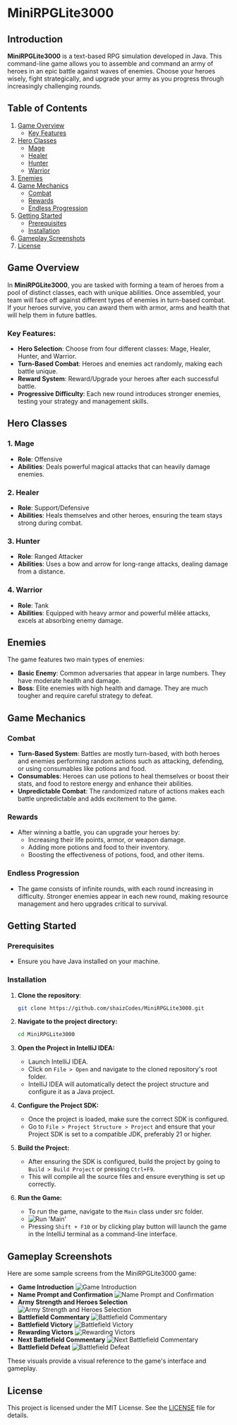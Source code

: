 # MiniRPGLite3000

## Introduction

**MiniRPGLite3000** is a text-based RPG simulation developed in Java. This command-line game allows you to assemble and command an army of heroes in an epic battle against waves of enemies. Choose your heroes wisely, fight strategically, and upgrade your army as you progress through increasingly challenging rounds.

## Table of Contents

1. [Game Overview](#game-overview)
   - [Key Features](#key-features)
2. [Hero Classes](#hero-classes)
   - [Mage](#1-mage)
   - [Healer](#2-healer)
   - [Hunter](#3-hunter)
   - [Warrior](#4-warrior)
3. [Enemies](#enemies)
4. [Game Mechanics](#game-mechanics)
   - [Combat](#combat)
   - [Rewards](#rewards)
   - [Endless Progression](#endless-progression)
5. [Getting Started](#getting-started)
   - [Prerequisites](#prerequisites)
   - [Installation](#installation)
6. [Gameplay Screenshots](#gameplay-screenshots)
7. [License](#license)

## Game Overview

In **MiniRPGLite3000**, you are tasked with forming a team of heroes from a pool of distinct classes, each with unique abilities. Once assembled, your team will face off against different types of enemies in turn-based combat. If your heroes survive, you can award them with armor, arms and health that will help them in future battles.

### Key Features:
- **Hero Selection**: Choose from four different classes: Mage, Healer, Hunter, and Warrior.
- **Turn-Based Combat**: Heroes and enemies act randomly, making each battle unique.
- **Reward System**: Reward/Upgrade your heroes after each successful battle.
- **Progressive Difficulty**: Each new round introduces stronger enemies, testing your strategy and management skills.

## Hero Classes

### 1. Mage
- **Role**: Offensive
- **Abilities**: Deals powerful magical attacks that can heavily damage enemies.

### 2. Healer
- **Role**: Support/Defensive
- **Abilities**: Heals themselves and other heroes, ensuring the team stays strong during combat.

### 3. Hunter
- **Role**: Ranged Attacker
- **Abilities**: Uses a bow and arrow for long-range attacks, dealing damage from a distance.

### 4. Warrior
- **Role**: Tank
- **Abilities**: Equipped with heavy armor and powerful mêlée attacks, excels at absorbing enemy damage.

## Enemies

The game features two main types of enemies:

- **Basic Enemy**: Common adversaries that appear in large numbers. They have moderate health and damage.
- **Boss**: Elite enemies with high health and damage. They are much tougher and require careful strategy to defeat.

## Game Mechanics

### Combat
- **Turn-Based System**: Battles are mostly turn-based, with both heroes and enemies performing random actions such as attacking, defending, or using consumables like potions and food.
- **Consumables**: Heroes can use potions to heal themselves or boost their stats, and food to restore energy and enhance their abilities.
- **Unpredictable Combat**: The randomized nature of actions makes each battle unpredictable and adds excitement to the game.

### Rewards
- After winning a battle, you can upgrade your heroes by:
    - Increasing their life points, armor, or weapon damage.
    - Adding more potions and food to their inventory.
    - Boosting the effectiveness of potions, food, and other items.

### Endless Progression
- The game consists of infinite rounds, with each round increasing in difficulty. Stronger enemies appear in each new round, making resource management and hero upgrades critical to survival.

## Getting Started

### Prerequisites

- Ensure you have Java installed on your machine.

### Installation

1. **Clone the repository**:
   ```bash
   git clone https://github.com/shaizCodes/MiniRPGLite3000.git
   ```

2. **Navigate to the project directory:**
   ```bash
   cd MiniRPGLite3000
   ```

3. **Open the Project in IntelliJ IDEA:**
   - Launch IntelliJ IDEA.
   - Click on `File > Open` and navigate to the cloned repository's root folder.
   - IntelliJ IDEA will automatically detect the project structure and configure it as a Java project.

4. **Configure the Project SDK:**
    - Once the project is loaded, make sure the correct SDK is configured.
    - Go to `File > Project Structure > Project` and ensure that your Project SDK is set to a compatible JDK, preferably 21 or higher.

5. **Build the Project:**
    - After ensuring the SDK is configured, build the project by going to `Build > Build Project` or pressing `Ctrl+F9`.
    - This will compile all the source files and ensure everything is set up correctly.

6. **Run the Game:**
    - To run the game, navigate to the `Main` class under src folder.
    - ![Run 'Main'](images/project-structure.png)
    - Pressing `Shift + F10` or by clicking play button will launch the game in the IntelliJ terminal as a command-line interface.

## Gameplay Screenshots

Here are some sample screens from the MiniRPGLite3000 game:

   - **Game Introduction**
   ![Game Introduction](images/introduction.PNG)
   - **Name Prompt and Confirmation**
   ![Name Prompt and Confirmation](images/name-prompt-and-confirmation.PNG)
   - **Army Strength and Heroes Selection**
   ![Army Strength and Heroes Selection](images/army-strength-and-heroes-selection.PNG)
   - **Battlefield Commentary**
   ![Battlefield Commentary](images/battlefield-commentary.PNG)
   - **Battlefield Victory**
   ![Battlefield Victory](images/battlefield-victory.PNG)
   - **Rewarding Victors**
   ![Rewarding Victors](images/rewarding-victors.PNG)
   - **Next Battlefield Commentary**
   ![Next Battlefield Commentary](images/next-battlefield-commentary.PNG)
   - **Battlefield Defeat**
   ![Battlefield Defeat](images/battlefield-defeat.PNG)

These visuals provide a visual reference to the game's interface and gameplay. 

## License

This project is licensed under the MIT License. See the [LICENSE](LICENSE) file for details.
